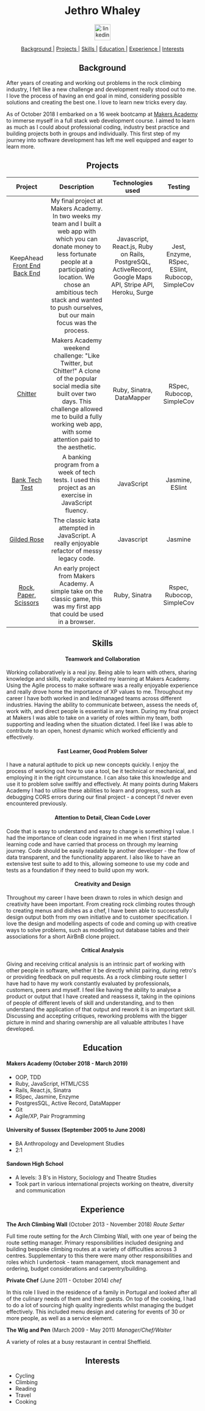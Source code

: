 <h1 align="center">Jethro Whaley</h1>
<p align="center">
<a href="https://www.linkedin.com/in/jethro-whaley-69968678/">
<img src="https://www.iconfinder.com/data/icons/free-social-icons/67/linkedin_circle_color-512.png" alt="linkedin" hspace="50" height="42" width="42"></a></p>

<div align="center">

[Background ](#background) |
[Projects ](#projects) |
[Skills ](#skills) |
[Education ](#education) |
[Experience ](#experience) |
[Interests ](#interests)

</div>


<h2 align="center">Background</h2>


After years of creating and working out problems in the rock climbing industry, I felt like a new challenge and development really stood out to me. I love the process of having an end goal in mind, considering possible solutions and creating the best one. I love to learn new tricks every day.

As of October 2018 I embarked on a 16 week bootcamp at [Makers Academy](https://makers.tech/) to immerse myself in a full stack web development course. I aimed to learn as much as I could about professional coding, industry best practice and building projects both in groups and individually. This first step of my journey into software development has left me well equipped and eager to learn more.

<h2 align="center">Projects</h2>


|**Project**|**Description**|**Technologies used**|**Testing**|
|:-----:|:-----:|:-----:|:-----:|
|KeepAhead [Front End](https://github.com/jaywayawyaj/KeepAheadReactFrontEnd/) [Back End](https://github.com/jaywayawyaj/KeepAhead_RailsAPI)|My final project at Makers Academy. In two weeks my team and I built a web app with which you can donate money to less fortunate people at a participating location. We  chose an ambitious tech stack and wanted to push ourselves, but our main focus was the process. |Javascript, React.js, Ruby on Rails, PostgreSQL, ActiveRecord, Google Maps API, Stripe API, Heroku, Surge|Jest, Enzyme, RSpec, ESlint, Rubocop, SimpleCov|
|  [Chitter](https://github.com/jaywayawyaj/chitter-challenge)|Makers Academy weekend challenge: "Like Twitter, but Chitter!" A clone of the popular social media site built over two days. This challenge allowed me to build a fully working web app, with some attention paid to the aesthetic.|Ruby, Sinatra, DataMapper|RSpec, Rubocop, SimpleCov|
|[Bank Tech Test](https://github.com/jaywayawyaj/bank-tech-test)|A banking program from a week of tech tests. I used this project as an exercise in JavaScript fluency.|JavaScript|Jasmine, ESlint|
|[Gilded Rose](https://github.com/jaywayawyaj/gilded-rose-js)|The classic kata attempted in JavaScript. A really enjoyable refactor of messy legacy code.|Javascript|Jasmine|
|[Rock, Paper, Scissors](https://github.com/jaywayawyaj/rps-challenge)|An early project from Makers Academy. A simple take on the classic game, this was my first app that could be used in a browser.|Ruby, Sinatra|Rspec, Rubocop, SimpleCov|



<h2 align="center">Skills</h2>

<h4 align="center">Teamwork and Collaboration</h4>


Working collaboratively is a real joy. Being able to learn with others, sharing knowledge and skills, really accelerated my learning at Makers Academy. Using the Agile process to make software was a really enjoyable experience and really drove home the importance of XP values to me.
Throughout my career I have both worked in and led/managed teams across different industries. Having the ability to communicate between, assess the needs of, work with, and direct people is essential in any team. During my final project at Makers I was able to take on a variety of roles within my team, both supporting and leading when the situation dictated. I feel like I was able to contribute to an open, honest dynamic which worked efficiently and effectively.


<h4 align="center">Fast Learner, Good Problem Solver</h4>


I have a natural aptitude to pick up new concepts quickly. I enjoy the process of working out how to use a tool, be it technical or mechanical, and employing it in the right circumstance. I can also take this knowledge and use it to problem solve swiftly and effectively. At many points during Makers Academy I had to utilise these abilities to learn and progress, such as debugging CORS errors during our final project - a concept I'd never even encountered previously.


<h4 align="center">Attention to Detail, Clean Code Lover</h4>


Code that is easy to understand and easy to change is something I value. I had the importance of clean code ingrained in me when I first started learning code and have carried that process on through my learning journey. Code should be easily readable by another developer - the flow of data transparent, and the functionality apparent. I also like to have an extensive test suite to add to this, allowing someone to use my code and tests as a foundation if they need to build upon my work.


<h4 align="center">Creativity and Design</h4>


Throughout my career I have been drawn to roles in which design and creativity have been important. From creating rock climbing routes through to creating menus and dishes as a chef, I have been able to successfully design output both from my own initiative and to customer specification. I love the design and modelling aspects of code and coming up with creative ways to solve problems, such as modelling out database tables and their associations for a short AirBnB clone project.


<h4 align="center">Critical Analysis</h4>


Giving and receiving critical analysis is an intrinsic part of working with other people in software, whether it be directly whilst pairing, during retro's or providing feedback on pull requests. As a rock climbing route setter I have had to have my work constantly evaluated by professionals, customers, peers and myself. I feel like having the ability to analyse a product or output that I have created and reassess it, taking in the opinions of people of different levels of skill and understanding, and to then understand the application of that output and rework it is an important skill. Discussing and accepting critiques, reworking problems with the bigger picture in mind and sharing ownership are all valuable attributes I have developed.  


<h2 align="center">Education</h2>


#### Makers Academy (October 2018 - March 2019)

- OOP, TDD
- Ruby, JavaScript, HTML/CSS
- Rails, React.js, Sinatra
- RSpec, Jasmine, Enzyme
- PostgresSQL, Active Record, DataMapper
- Git
- Agile/XP, Pair Programming

#### University of Sussex (September 2005 to June 2008)

- BA Anthropology and Development Studies
- 2:1

#### Sandown High School

- A levels: 3 B's in History, Sociology and Theatre Studies
- Took part in various international projects working on theatre, diversity and communication


<h2 align="center">Experience</h2>


**The Arch Climbing Wall** (October 2013 - November 2018) *Route Setter*


Full time route setting for the Arch Climbing Wall, with one year of being the route setting manager. Primary responsibilities included designing and building bespoke climbing routes at a variety of difficulties across 3 centres. Supplementary to this there were many other responsibilities and roles which I undertook - team management, stock management and ordering, budget considerations and carpentry/building.

**Private Chef** (June 2011 - October 2014) *chef*

In this role I lived in the residence of a family in Portugal and looked after all of the culinary needs of them and their guests. On top of the cooking, I had to do a lot of sourcing high quality ingredients whilst managing the budget effectively. This included menu design and catering for events of 30 or more people, as well as a service element.

**The Wig and Pen** (March 2009 - May 2011) *Manager/Chef/Waiter*


A variety of roles at a busy restaurant in central Sheffield.

<h2 align="center">Interests</h2>


- Cycling
- Climbing
- Reading
- Travel
- Cooking
